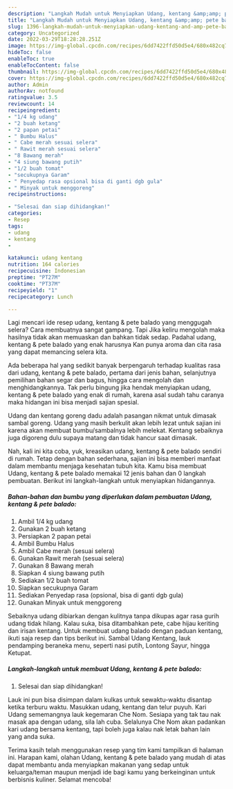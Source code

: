 ```yaml
---
description: "Langkah Mudah untuk Menyiapkan Udang, kentang &amp;amp; pete balado yang Sempurna, Buat Buka Puasa Bisa Manjain Lidah"
title: "Langkah Mudah untuk Menyiapkan Udang, kentang &amp;amp; pete balado yang Sempurna, Buat Buka Puasa Bisa Manjain Lidah"
slug: 1396-langkah-mudah-untuk-menyiapkan-udang-kentang-and-amp-pete-balado-yang-sempurna-buat-buka-puasa-bisa-manjain-lidah
category: Uncategorized
date: 2022-03-29T18:28:28.251Z
image: https://img-global.cpcdn.com/recipes/6dd7422ffd50d5e4/680x482cq70/udang-kentang-pete-balado-foto-resep-utama.jpg
hideToc: false
enableToc: true
enableTocContent: false
thumbnail: https://img-global.cpcdn.com/recipes/6dd7422ffd50d5e4/680x482cq70/udang-kentang-pete-balado-foto-resep-utama.jpg
cover: https://img-global.cpcdn.com/recipes/6dd7422ffd50d5e4/680x482cq70/udang-kentang-pete-balado-foto-resep-utama.jpg
author: Admin
authorAv: notfound
ratingvalue: 3.5
reviewcount: 14
recipeingredient:
- "1/4 kg udang"
- "2 buah ketang"
- "2 papan petai"
- " Bumbu Halus"
- " Cabe merah sesuai selera"
- " Rawit merah sesuai selera"
- "8 Bawang merah"
- "4 siung bawang putih"
- "1/2 buah tomat"
- "secukupnya Garam"
- " Penyedap rasa opsional bisa di ganti dgb gula"
- " Minyak untuk menggoreng"
recipeinstructions:

- "Selesai dan siap dihidangkan!"
categories:
- Resep
tags:
- udang
- kentang
- 

katakunci: udang kentang  
nutrition: 164 calories
recipecuisine: Indonesian
preptime: "PT27M"
cooktime: "PT37M"
recipeyield: "1"
recipecategory: Lunch

---
```



Lagi mencari ide resep udang, kentang &amp; pete balado yang menggugah selera? Cara membuatnya sangat gampang. Tapi Jika keliru mengolah maka hasilnya tidak akan memuaskan dan bahkan tidak sedap. Padahal udang, kentang &amp; pete balado yang enak harusnya Kan punya aroma dan cita rasa yang dapat memancing selera kita.


Ada beberapa hal yang sedikit banyak berpengaruh terhadap kualitas rasa dari udang, kentang &amp; pete balado, pertama dari jenis bahan, selanjutnya pemilihan bahan segar dan bagus, hingga cara mengolah dan menghidangkannya. Tak perlu bingung jika hendak menyiapkan udang, kentang &amp; pete balado yang enak di rumah, karena asal sudah tahu caranya maka hidangan ini bisa menjadi sajian spesial.

Udang dan kentang goreng dadu adalah pasangan nikmat untuk dimasak sambal goreng. Udang yang masih berkulit akan lebih lezat untuk sajian ini karena akan membuat bumbu/sambalnya lebih melekat. Kentang sebaiknya juga digoreng dulu supaya matang dan tidak hancur saat dimasak.


Nah, kali ini kita coba, yuk, kreasikan udang, kentang &amp; pete balado sendiri di rumah. Tetap dengan bahan sederhana, sajian ini bisa memberi manfaat dalam membantu menjaga kesehatan tubuh kita. Kamu bisa membuat Udang, kentang &amp; pete balado memakai 12 jenis bahan dan 0 langkah pembuatan. Berikut ini langkah-langkah untuk menyiapkan hidangannya.

<!--inarticleads1-->

##### Bahan-bahan dan bumbu yang diperlukan dalam pembuatan Udang, kentang &amp; pete balado:

1. Ambil 1/4 kg udang
1. Gunakan 2 buah ketang
1. Persiapkan 2 papan petai
1. Ambil  Bumbu Halus
1. Ambil  Cabe merah (sesuai selera)
1. Gunakan  Rawit merah (sesuai selera)
1. Gunakan 8 Bawang merah
1. Siapkan 4 siung bawang putih
1. Sediakan 1/2 buah tomat
1. Siapkan secukupnya Garam
1. Sediakan  Penyedap rasa (opsional, bisa di ganti dgb gula)
1. Gunakan  Minyak untuk menggoreng


Sebaiknya udang dibiarkan dengan kulitnya tanpa dikupas agar rasa gurih udang tidak hilang. Kalau suka, bisa ditambahkan pete, cabe hijau keriting dan irisan kentang. Untuk membuat udang balado dengan paduan kentang, ikuti saja resep dan tips berikut ini. Sambal Udang Kentang, lauk pendamping beraneka menu, seperti nasi putih, Lontong Sayur, hingga Ketupat. 

<!--inarticleads2-->

##### Langkah-langkah untuk membuat Udang, kentang &amp; pete balado:


1. Selesai dan siap dihidangkan!

Lauk ini pun bisa disimpan dalam kulkas untuk sewaktu-waktu disantap ketika terburu waktu. Masukkan udang, kentang dan telur puyuh. Kari Udang sememangnya lauk kegemaran Che Nom. Sesiapa yang tak tau nak masak apa dengan udang, sila lah cuba. Selalunya Che Nom akan padankan kari udang bersama kentang, tapi boleh juga kalau nak letak bahan lain yang anda suka. 

Terima kasih telah menggunakan resep yang tim kami tampilkan di halaman ini. Harapan kami, olahan Udang, kentang &amp; pete balado yang mudah di atas dapat membantu anda menyiapkan makanan yang sedap untuk keluarga/teman maupun menjadi ide bagi kamu yang berkeinginan untuk berbisnis kuliner. Selamat mencoba!
